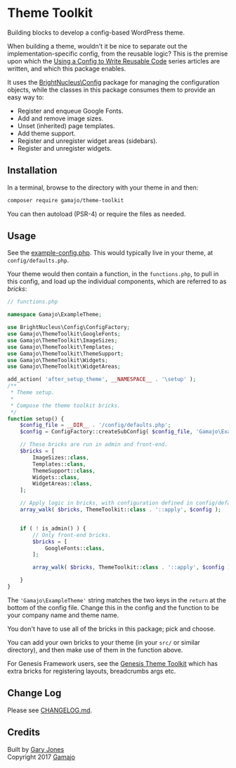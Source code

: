 # Theme Toolkit

Building blocks to develop a config-based WordPress theme.

When building a theme, wouldn't it be nice to separate out the implementation-specific config, from the reusable logic? This is the premise upon which the [Using a Config to Write Reusable Code](https://www.alainschlesser.com/config-files-for-reusable-code/) series articles are written, and which this package enables.

It uses the [BrightNucleus\Config](https://github.com/brightnucleus/config) package for managing the configuration objects, while the classes in this package consumes them to provide an easy way to:

- Register and enqueue Google Fonts.
- Add and remove image sizes.
- Unset (inherited) page templates.
- Add theme support.
- Register and unregister widget areas (sidebars).
- Register and unregister widgets.

## Installation

In a terminal, browse to the directory with your theme in and then:

~~~sh
composer require gamajo/theme-toolkit
~~~

You can then autoload (PSR-4) or require the files as needed.

## Usage

See the [example-config.php](docs/example-config.php). This would typically live in your theme, at `config/defaults.php`.

Your theme would then contain a function, in the `functions.php`, to pull in this config, and load up the individual components, which are referred to as _bricks_:

```php
// functions.php

namespace Gamajo\ExampleTheme;

use BrightNucleus\Config\ConfigFactory;
use Gamajo\ThemeToolkit\GoogleFonts;
use Gamajo\ThemeToolkit\ImageSizes;
use Gamajo\ThemeToolkit\Templates;
use Gamajo\ThemeToolkit\ThemeSupport;
use Gamajo\ThemeToolkit\Widgets;
use Gamajo\ThemeToolkit\WidgetAreas;

add_action( 'after_setup_theme', __NAMESPACE__ . '\setup' );
/**
 * Theme setup.
 *
 * Compose the theme toolkit bricks.
 */
function setup() {
	$config_file = __DIR__ . '/config/defaults.php';
	$config = ConfigFactory::createSubConfig( $config_file, 'Gamajo\ExampleTheme' );

	// These bricks are run in admin and front-end.
	$bricks = [
		ImageSizes::class,
		Templates::class,
		ThemeSupport::class,
		Widgets::class,
		WidgetAreas::class,
	];

	// Apply logic in bricks, with configuration defined in config/defaults.php.
	array_walk( $bricks, ThemeToolkit::class . '::apply', $config );


	if ( ! is_admin() ) {
		// Only front-end bricks.
		$bricks = [
			GoogleFonts::class,
		];

		array_walk( $bricks, ThemeToolkit::class . '::apply', $config );

	}
}
```

The `'Gamajo\ExampleTheme'` string matches the two keys in the `return` at the bottom of the config file. Change this in the config and the function to be your company name and theme name.

You don't have to use all of the bricks in this package; pick and choose.

You can add your own bricks to your theme (in your `src/` or similar directory), and then make use of them in the function above.

For Genesis Framework users, see the [Genesis Theme Toolkit](https://github.com/gamajo/genesis-theme-toolkit) which has extra bricks for registering layouts, breadcrumbs args etc.

## Change Log

Please see [CHANGELOG.md](CHANGELOG.md).

## Credits

Built by [Gary Jones](https://twitter.com/GaryJ)  
Copyright 2017 [Gamajo](https://gamajo.com)
